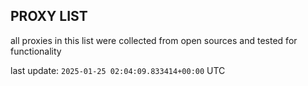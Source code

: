 ## PROXY LIST

all proxies in this list were collected from open sources and tested for functionality

last update: `2025-01-25 02:04:09.833414+00:00` UTC